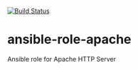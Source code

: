 [![Build Status](https://travis-ci.org/twentyeightlabs/ansible-role-apache.svg?branch=master)](https://travis-ci.org/twentyeightlabs/ansible-role-apache)

# ansible-role-apache
Ansible role for Apache HTTP Server
